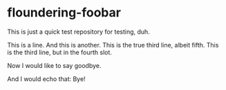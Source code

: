# floundering-foobar
This is just a quick test repository for testing, duh.

This is a line.
And this is another.
This is the true third line, albeit fifth.
This is the third line, but in the fourth slot.

Now I would like to say goodbye.

And I would echo that: Bye!

